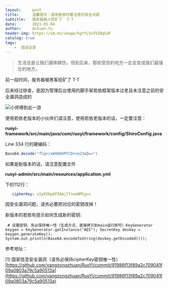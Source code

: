 ```yaml
---
layout:     post
title:      温馨提示：使用若依时要注意的安全问题
subtitle:   服务器被人挖矿了  T-T
date:       2021-05-04
author:     Autuan.Yu
header-img: https://sm.ms/image/hgtYLVuTUIBqSdF
catalog: true
tags:
    -  错误记录
---
```



> 生活总是让我们遍体鳞伤，但到后来，那些受伤的地方一定会变成我们最强壮的地方。



前一段时间，服务器被黑客挖矿了 T-T 

后来经过排查，是因为管理后台使用的脚手架若依框架版本过老且未注意之前的安全漏洞造成的



![小师傅到此一游](https://i.loli.net/2021/05/04/1T4M3ulhsPb9Y2p.png)

使用若依老版本的小伙伴们请注意，使用若依老版本的话，一定要注意：



**ruoyi-framework/src/main/java/com/ruoyi/framework/config/ShiroConfig.java**

Line 334 行的硬编码：

```` java
Base64.decode("fCq+/xW488hMTCD+cmJ3aQ==")
````



如果是新版本的话，请注意配置文件

**ruoyi-admin/src/main/resources/application.yml**

下的112行：

````yaml
   cipherKey: zSyK5Kp6PZAAjlT+eeNMlg==
````





因安全漏洞问题，请务必要把对应的密钥改掉！



新版本的若依有提示如何生成新的密钥:

```` 
 # 设置密钥，务必保持唯一性（生成方式，直接拷贝到main运行即可）KeyGenerator keygen = KeyGenerator.getInstance("AES"); SecretKey deskey = keygen.generateKey(); System.out.println(Base64.encodeToString(deskey.getEncoded()));
````





参考地址：

[1] 国家信息安全漏洞（请务必保持cipherKey密钥唯一性） [https://github.com/yangzongzhuan/RuoYi/commit/91986f13f89a2c709041f09a0803a79c5a90513a](https://github.com/yangzongzhuan/RuoYi/commit/91986f13f89a2c709041f09a0803a79c5a90513a)
